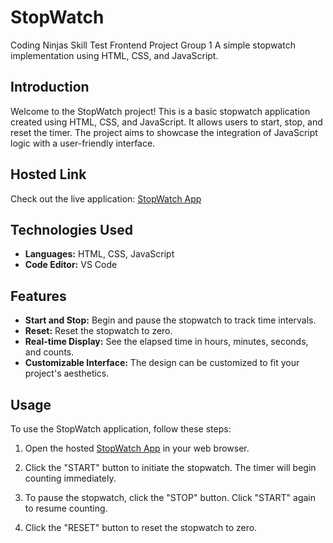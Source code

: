 # StopWatch
Coding Ninjas Skill Test Frontend Project Group 1
A simple stopwatch implementation using HTML, CSS, and JavaScript.

## Introduction

Welcome to the StopWatch project! This is a basic stopwatch application created using HTML, CSS, and JavaScript. It allows users to start, stop, and reset the timer. The project aims to showcase the integration of JavaScript logic with a user-friendly interface.

## Hosted Link

Check out the live application: [StopWatch App](https://stopwatch-by-vipul.netlify.app/)

## Technologies Used

- **Languages:** HTML, CSS, JavaScript
- **Code Editor:** VS Code

## Features

- **Start and Stop:** Begin and pause the stopwatch to track time intervals.
- **Reset:** Reset the stopwatch to zero.
- **Real-time Display:** See the elapsed time in hours, minutes, seconds, and counts.
- **Customizable Interface:** The design can be customized to fit your project's aesthetics.

## Usage

To use the StopWatch application, follow these steps:

1. Open the hosted [StopWatch App](https://stopwatch-by-vipul.netlify.app/) in your web browser.

2. Click the "START" button to initiate the stopwatch. The timer will begin counting immediately.

3. To pause the stopwatch, click the "STOP" button. Click "START" again to resume counting.

4. Click the "RESET" button to reset the stopwatch to zero.
